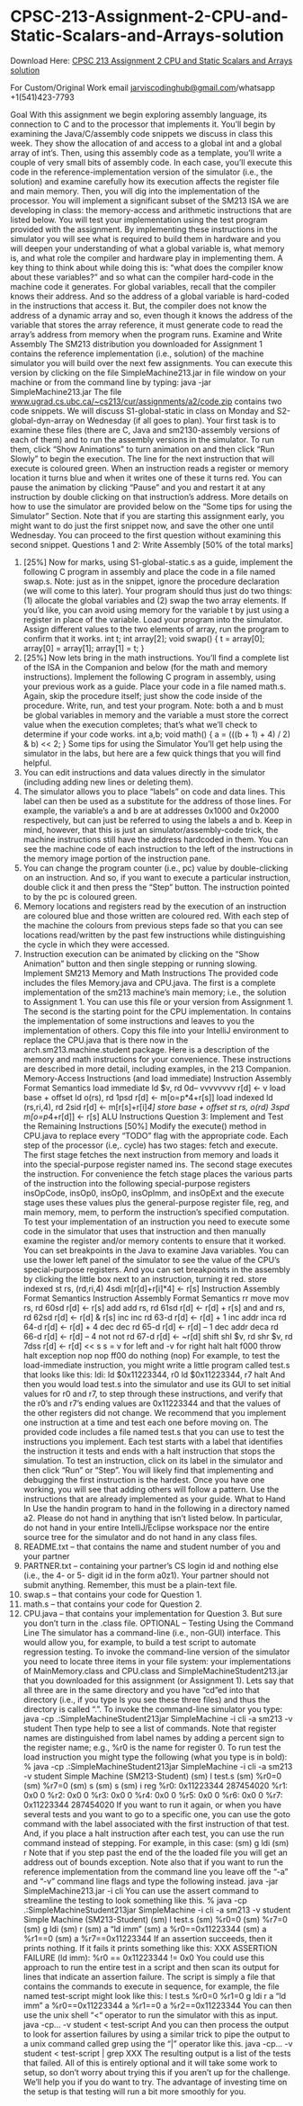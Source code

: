 # CPSC-213-Assignment-2-CPU-and-Static-Scalars-and-Arrays-solution

Download Here: [CPSC 213 Assignment 2 CPU and Static Scalars and Arrays solution](https://jarviscodinghub.com/assignment/assignment-2-cpu-and-static-scalars-and-arrays-solution/)

For Custom/Original Work email jarviscodinghub@gmail.com/whatsapp +1(541)423-7793

Goal
With this assignment we begin exploring assembly language, its connection to C and to the
processor that implements it.
You’ll begin by examining the Java/C/assembly code snippets we discuss in class this week.
They show the allocation of and access to a global int and a global array of int’s. Then, using
this assembly code as a template, you’ll write a couple of very small bits of assembly code. In
each case, you’ll execute this code in the reference-implementation version of the simulator (i.e.,
the solution) and examine carefully how its execution affects the register file and main memory.
Then, you will dig into the implementation of the processor. You will implement a significant
subset of the SM213 ISA we are developing in class: the memory-access and arithmetic
instructions that are listed below. You will test your implementation using the test program
provided with the assignment.
By implementing these instructions in the simulator you will see what is required to build them in
hardware and you will deepen your understanding of what a global variable is, what memory is,
and what role the compiler and hardware play in implementing them.
A key thing to think about while doing this is: “what does the compiler know about these
variables?” and so what can the compiler hard-code in the machine code it generates. For global
variables, recall that the compiler knows their address. And so the address of a global variable is
hard-coded in the instructions that access it. But, the compiler does not know the address of a
dynamic array and so, even though it knows the address of the variable that stores the array
reference, it must generate code to read the array’s address from memory when the program runs.
Examine and Write Assembly
The SM213 distribution you downloaded for Assignment 1 contains the reference implementation
(i.e., solution) of the machine simulator you will build over the next few assignments. You can
execute this version by clicking on the file SimpleMachine213.jar in file window on your
machine or from the command line by typing:
java -jar SimpleMachine213.jar
The file www.ugrad.cs.ubc.ca/~cs213/cur/assignments/a2/code.zip contains two code snippets.
We will discuss S1-global-static in class on Monday and S2-global-dyn-array on
Wednesday (if all goes to plan). Your first task is to examine these files (there are C, Java and
sm2130-assembly versions of each of them) and to run the assembly versions in the simulator.
To run them, click “Show Animations” to turn animation on and then click “Run Slowly” to
begin the execution. The line for the next instruction that will execute is coloured green. When
an instruction reads a register or memory location it turns blue and when it writes one of these it
turns red. You can pause the animation by clicking “Pause” and you and restart it at any
instruction by double clicking on that instruction’s address. More details on how to use the
simulator are provided below on the “Some tips for using the Simulator” Section.
Note that if you are starting this assignment early, you might want to do just the first snippet now,
and save the other one until Wednesday. You can proceed to the first question without examining
this second snippet.
Questions 1 and 2: Write Assembly [50% of the total marks]
1. [25%] Now for marks, using S1-global-static.s as a guide, implement the
following C program in assembly and place the code in a file named swap.s. Note: just
as in the snippet, ignore the procedure declaration (we will come to this later). Your
program should thus just do two things: (1) allocate the global variables and (2) swap the
two array elements. If you’d like, you can avoid using memory for the variable t by just
using a register in place of the variable. Load your program into the simulator. Assign
different values to the two elements of array, run the program to confirm that it works.
int t;
int array[2];
void swap() {
t = array[0];
array[0] = array[1];
array[1] = t;
}
2. [25%] Now lets bring in the math instructions. You’ll find a complete list of the ISA in the
Companion and below (for the math and memory instructions). Implement the following
C program in assembly, using your previous work as a guide. Place your code in a file
named math.s. Again, skip the procedure itself; just show the code inside of the
procedure. Write, run, and test your program. Note: both a and b must be global variables
in memory and the variable a must store the correct value when the execution completes;
that’s what we’ll check to determine if your code works.
int a,b;
void math() {
a = (((b + 1) + 4) / 2) & b) << 2;
}
Some tips for using the Simulator
You’ll get help using the simulator in the labs, but here are a few quick things that you will find
helpful.
1. You can edit instructions and data values directly in the simulator (including adding new
lines or deleting them).
2. The simulator allows you to place “labels” on code and data lines. This label can then be
used as a substitute for the address of those lines. For example, the variable’s a and b are
at addresses 0x1000 and 0x2000 respectively, but can just be referred to using the labels
a and b. Keep in mind, however, that this is just an simulator/assembly-code trick, the
machine instructions still have the address hardcoded in them. You can see the machine
code of each instruction to the left of the instructions in the memory image portion of the
instruction pane.
3. You can change the program counter (i.e., pc) value by double-clicking on an instruction.
And so, if you want to execute a particular instruction, double click it and then press the
“Step” button. The instruction pointed to by the pc is coloured green.
4. Memory locations and registers read by the execution of an instruction are coloured blue
and those written are coloured red. With each step of the machine the colours from
previous steps fade so that you can see locations read/written by the past few instructions
while distinguishing the cycle in which they were accessed.
5. Instruction execution can be animated by clicking on the “Show Animation” button and
then single stepping or running slowing.
Implement SM213 Memory and Math Instructions
The provided code includes the files Memory.java and CPU.java. The first is a complete
implementation of the sm213 machine’s main memory; i.e., the solution to Assignment 1. You
can use this file or your version from Assignment 1. The second is the starting point for the CPU
implementation. In contains the implementation of some instructions and leaves to you the
implementation of others. Copy this file into your IntelliJ environment to replace the CPU.java
that is there now in the arch.sm213.machine.student package.
Here is a description of the memory and math instructions for your convenience. These
instructions are described in more detail, including examples, in the 213 Companion.
Memory-Access Instructions (and load immediate)
Instruction Assembly Format Semantics
load immediate ld $v, rd 0d– vvvvvvvv r[d] ← v
load base + offset ld o(rs), rd 1psd r[d] ← m[o=p*4+r[s]]
load indexed ld (rs,ri,4), rd 2sid r[d] ← m[r[s]+r[i]*4]
store base + offset st rs, o(rd) 3spd m[o=p*4+r[d]] ← r[s]
ALU Instructions
Question 3: Implement and Test the Remaining Instructions [50%]
Modify the execute() method in CPU.java to replace every “TODO” flag with the
appropriate code. Each step of the processor (i.e,. cycle) has two stages: fetch and execute. The
first stage fetches the next instruction from memory and loads it into the special-purpose register
named ins. The second stage executes the instruction. For convenience the fetch stage places
the various parts of the instruction into the following special-purpose registers
insOpCode, insOp0, insOp0, insOpImm, and insOpExt
and the execute stage uses these values plus the general-purpose register file, reg, and main
memory, mem, to perform the instruction’s specified computation.
To test your implementation of an instruction you need to execute some code in the simulator that
uses that instruction and then manually examine the register and/or memory contents to ensure
that it worked. You can set breakpoints in the Java to examine Java variables. You can use the
lower left panel of the simulator to see the value of the CPU’s special-purpose registers. And you
can set breakpoints in the assembly by clicking the little box next to an instruction, turning it red.
store indexed st rs, (rd,ri,4) 4sdi m[r[d]+r[i]*4] ← r[s]
Instruction Assembly Format Semantics
Instruction Assembly Format Semantics
rr move mov rs, rd 60sd r[d] ← r[s]
add add rs, rd 61sd r[d] ← r[d] + r[s]
and and rs, rd 62sd r[d] ← r[d] & r[s]
inc inc rd 63-d r[d] ← r[d] + 1
inc addr inca rd 64-d r[d] ← r[d] + 4
dec dec rd 65-d r[d] ← r[d] – 1
dec addr deca rd 66-d r[d] ← r[d] – 4
not not rd 67-d r[d] ← ~r[d]
shift shl $v, rd
shr $v, rd
7dss r[d] ← r[d] << s
s = v for left and -v for right
halt halt f000 throw halt exception
nop nop ff00 do nothing (nop)
For example, to test the load-immediate instruction, you might write a little program called
test.s that looks like this:
ldi: ld $0x11223344, r0
ld $0x11223344, r7
halt
And then you would load test.s into the simulator and use its GUI to set initial values for r0 and
r7, to step through these instructions, and verify that the r0’s and r7’s ending values are
0x11223344 and that the values of the other registers did not change.
We recommend that you implement one instruction at a time and test each one before moving on.
The provided code includes a file named test.s that you can use to test the instructions you
implement. Each test starts with a label that identifies the instruction it tests and ends with a
halt instruction that stops the simulation. To test an instruction, click on its label in the
simulator and then click “Run” or “Step”.
You will likely find that implementing and debugging the first instruction is the hardest. Once
you have one working, you will see that adding others will follow a pattern. Use the instructions
that are already implemented as your guide.
What to Hand In
Use the handin program to hand in the following in a directory named a2. Please do not hand
in anything that isn’t listed below. In particular, do not hand in your entire IntelliJ/Eclipse
workspace nor the entire source tree for the simulator and do not hand in any class files.
1. README.txt – that contains the name and student number of you and your partner
2. PARTNER.txt – containing your partner’s CS login id and nothing else (i.e., the 4- or 5-
digit id in the form a0z1). Your partner should not submit anything. Remember, this must
be a plain-text file.
3. swap.s – that contains your code for Question 1.
4. math.s – that contains your code for Question 2.
5. CPU.java – that contains your implementation for Question 3. But sure you don’t turn
in the .class file.
OPTIONAL – Testing Using the Command Line
The simulator has a command-line (i.e., non-GUI) interface. This would allow you, for example,
to build a test script to automate regression testing.
To invoke the command-line version of the simulator you need to locate three items in your file
system: your implementations of MainMemory.class and CPU.class and
SimpleMachineStudent213.jar that you downloaded for this assignment (or Assignment
1). Lets say that all three are in the same directory and you have “cd”ed into that directory (i.e.,
if you type ls you see these three files) and thus the directory is called “.”. To invoke the
command-line simulator you type:
java -cp .:SimpleMachineStudent213jar SimpleMachine -i cli -a sm213 -v student
Then type help to see a list of commands. Note that register names are distinguished from label
names by adding a percent sign to the register name; e.g., %r0 is the name for register 0.
To run test the load instruction you might type the following (what you type is in bold):
% java -cp .:SimpleMachineStudent213jar SimpleMachine -i cli
-a sm213 -v student
Simple Machine (SM213-Student)
(sm) l test.s
(sm) %r0=0
(sm) %r7=0
(sm) s
(sm) s
(sm) i reg
%r0: 0x11223344 287454020
%r1: 0x0 0
%r2: 0x0 0
%r3: 0x0 0
%r4: 0x0 0
%r5: 0x0 0
%r6: 0x0 0
%r7: 0x11223344 287454020
If you want to run it again, or when you have several tests and you want to go to a specific one,
you can use the goto command with the label associated with the first instruction of that test.
And, if you place a halt instruction after each test, you can use the run command instead of
stepping. For example, in this case:
(sm) g ldi
(sm) r
Note that if you step past the end of the the loaded file you will get an address out of bounds
exception.
Note also that if you want to run the reference implementation from the command line you leave
off the “-a” and “-v” command line flags and type the following instead.
java -jar SimpleMachine213.jar -i cli
You can use the assert command to streamline the testing to look something like this.
% java -cp .:SimpleMachineStudent213jar SimpleMachine -i cli
-a sm213 -v student
Simple Machine (SM213-Student)
(sm) l test.s
(sm) %r0=0
(sm) %r7=0
(sm) g ldi
(sm) r
(sm) a “ld imm”
(sm) a %r0==0x11223344
(sm) a %r1==0
(sm) a %r7==0x11223344
If an assertion succeeds, then it prints nothing. If it fails it prints something like this:
XXX ASSERTION FAILURE (ld imm): %r0 == 0x11223344 != 0x0
You could use this approach to run the entire test in a script and then scan its output for lines that
indicate an assertion failure.
The script is simply a file that contains the commands to execute in sequence, for example, the
file named test-script might look like this:
l test.s
%r0=0
%r1=0
g ldi
r
a “ld imm”
a %r0==0x11223344
a %r1==0
a %r2==0x11223344
You can then use the unix shell “<“ operator to run the simulator with this as input.
java -cp… -v student < test-script
And you can then process the output to look for assertion failures by using a similar trick to pipe
the output to a unix command called grep using the “|” operator like this.
java -cp… -v student < test-script | grep XXX
The resulting output is a list of the tests that failed.
All of this is entirely optional and it will take some work to setup, so don’t worry about trying this
if you aren’t up for the challenge. We’ll help you if you do want to try. The advantage of
investing time on the setup is that testing will run a bit more smoothly for you.

